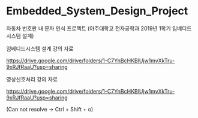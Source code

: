 # Embedded_System_Design_Project

자동차 번호판 내 문자 인식 프로젝트
(아주대학교 전자공학과 2019년 1학기 임베디드 시스템 설계)

임베디드시스템 설계 강의 자료

https://drive.google.com/drive/folders/1-C7YnBcHKBlUjw1mvXkTru-9xRJfRaaU?usp=sharing

영상신호처리 강의 자료

https://drive.google.com/drive/folders/1-C7YnBcHKBlUjw1mvXkTru-9xRJfRaaU?usp=sharing



(Can not resolve -> Ctrl + Shift + o)

